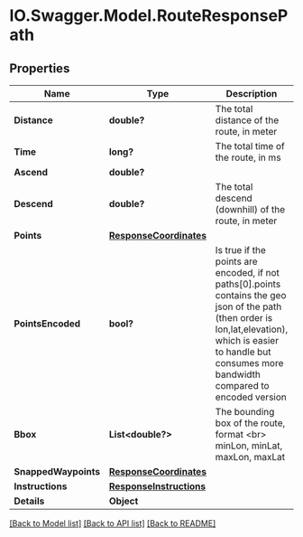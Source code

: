 # IO.Swagger.Model.RouteResponsePath
## Properties

Name | Type | Description | Notes
------------ | ------------- | ------------- | -------------
**Distance** | **double?** | The total distance of the route, in meter | [optional] 
**Time** | **long?** | The total time of the route, in ms | [optional] 
**Ascend** | **double?** |  | [optional] 
**Descend** | **double?** | The total descend (downhill) of the route, in meter | [optional] 
**Points** | [**ResponseCoordinates**](ResponseCoordinates.md) |  | [optional] 
**PointsEncoded** | **bool?** | Is true if the points are encoded, if not paths[0].points contains the geo json of the path (then order is lon,lat,elevation), which is easier to handle but consumes more bandwidth compared to encoded version | [optional] 
**Bbox** | **List&lt;double?&gt;** | The bounding box of the route, format &lt;br&gt; minLon, minLat, maxLon, maxLat | [optional] 
**SnappedWaypoints** | [**ResponseCoordinates**](ResponseCoordinates.md) |  | [optional] 
**Instructions** | [**ResponseInstructions**](ResponseInstructions.md) |  | [optional] 
**Details** | **Object** |  | [optional] 

[[Back to Model list]](../README.md#documentation-for-models) [[Back to API list]](../README.md#documentation-for-api-endpoints) [[Back to README]](../README.md)

